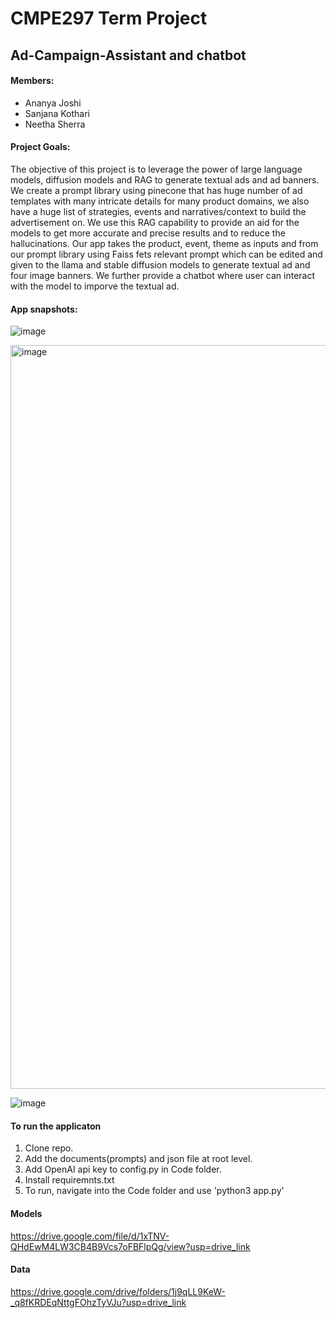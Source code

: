 # CMPE297 Term Project 
## Ad-Campaign-Assistant and chatbot

#### Members:
* Ananya Joshi
* Sanjana Kothari
* Neetha Sherra


#### Project Goals:
The objective of this project is to leverage the power of large language models, diffusion models and RAG to generate textual ads and ad banners. We create a prompt library using pinecone that has huge number of ad templates with many intricate details for many product domains, we also have a huge list of strategies, events and narratives/context to build the advertisement on. We use this RAG capability to provide an aid for the models to get more accurate and precise results and to reduce the hallucinations. Our app takes the product, event, theme as inputs and from our prompt library using Faiss fets relevant prompt which can be edited and given to the llama and stable diffusion models to generate textual ad and four image banners. We further provide a chatbot where user can interact with the model to imporve the textual ad.

#### App snapshots:

![image](https://github.com/Ananya-AJ/Ad-Campaign-Assistant/assets/111623197/93288001-9cb0-41d4-b7ac-ee759b752898)



<img width="1190" alt="image" src="https://github.com/Ananya-AJ/Ad-Campaign-Assistant/assets/111623197/a652fe14-23e7-40c5-85fb-31c31ea193c6">


![image](https://github.com/Ananya-AJ/Ad-Campaign-Assistant/assets/111623197/d037c1a8-a250-4c17-8ab8-3e7ac6763891)




#### To run the applicaton
1. Clone repo.
2. Add the documents(prompts) and json file at root level.
3. Add OpenAI api key to config.py in Code folder.
4. Install requiremnts.txt
5. To run, navigate into the Code folder and use 'python3 app.py'

#### Models
https://drive.google.com/file/d/1xTNV-QHdEwM4LW3CB4B9Vcs7oFBFlpQg/view?usp=drive_link

#### Data
https://drive.google.com/drive/folders/1j9qLL9KeW-_q8fKRDEqNttgFOhzTyVJu?usp=drive_link

